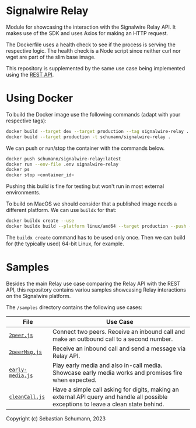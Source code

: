 Signalwire Relay
================

Module for showcasing the interaction with the Signalwire Relay API. It makes use of the SDK and uses Axios for making an HTTP request.

The Dockerfile uses a health check to see if the process is serving the respective logic. The health check is a Node script since neither curl nor wget are part of the slim base image.

This repository is supplemented by the same use case being implemented using the [REST API](https://github.com/s-schumann/signalwire-rest).

# Using Docker 

To build the Docker image use the following commands (adapt with your respective tags):

```bash
docker build --target dev --target production --tag signalwire-relay .
docker build --target production -t schumann/signalwire-relay .
```

We can push or run/stop the container with the commands below.

```bash
docker push schumann/signalwire-relay:latest
docker run --env-file .env signalwire-relay
docker ps
docker stop <container_id>
```

Pushing this build is fine for testing but won't run in most external environments.

To build on MacOS we should consider that a published image needs a different platform. We can use `buildx` for that:

```bash
docker buildx create --use
docker buildx build --platform linux/amd64 --target production --push -t schumann/signalwire-relay .
```

The `buildx create` command has to be used only once. Then we can build for (the typically used) 64-bit Linux, for example.

# Samples

Besides the main Relay use case comparing the Relay API with the REST API, this repository contains variou samples showcasing Relay interactions on the Signalwire platform.

The `/samples` directory contains the following use cases:

|File|Use Case|
|-|-|
|[`2peer.js`](./samples/2peer.js)            |Connect two peers. Receive an inbound call and make an outbound call to a second number.|
|[`2peerMsg.js`](./samples/2peerMsg.js)      |Receive an inbound call and send a message via Relay API.|
|[`early-media.js`](./samples/early-media.js)|Play early media and also in-call media. Showcase early media works and promises fire when expected.|
|[`cleanCall.js`](./samples/cleanCall.js)    |Have a simple call asking for digits, making an external API query and handle all possible exceptions to leave a clean state behind.|

Copyright (c) Sebastian Schumann, 2023
